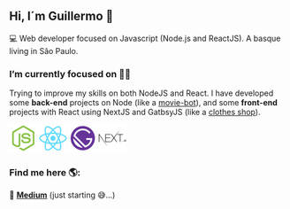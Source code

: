 ## Hi, I´m Guillermo 👋
💻 Web developer focused on Javascript (Node.js and ReactJS). A basque living in São Paulo. 

### I’m currently focused on 👨‍💻
Trying to improve my skills on both NodeJS and React. I have developed some **back-end** projects on Node (like a [movie-bot](https://github.com/GuilleAngulo/movie-bot)), and  some **front-end** projects with React using NextJS and GatbsyJS (like a [clothes shop](https://github.com/GuilleAngulo/react-graphql-shop)).<br/>

<img src="https://github.com/GuilleAngulo/guilleangulo/blob/master/nodejs.png" width="50">  <img src="https://github.com/GuilleAngulo/guilleangulo/blob/master/reactjs.png" width="50" >  <img src="https://github.com/GuilleAngulo/guilleangulo/blob/master/gatsbyjs.png" width="50" >  <img src="https://github.com/GuilleAngulo/guilleangulo/blob/master/nextjs.png" width="50" >

### Find me here 🌎:
📖 **[Medium](https://medium.com/@anyermo)** (just starting 😅...)

<!--
**GuilleAngulo/guilleangulo** is a ✨ _special_ ✨ repository because its `README.md` (this file) appears on your GitHub profile.

Here are some ideas to get you started:

- 🔭 I’m currently working on ...
- 🌱 I’m currently learning ...
- 👯 I’m looking to collaborate on ...
- 🤔 I’m looking for help with ...
- 💬 Ask me about ...
- 📫 How to reach me: ...
- 😄 Pronouns: ...
- ⚡ Fun fact: ...
-->
